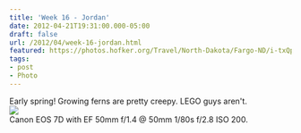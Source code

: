 ```yaml
---
title: 'Week 16 - Jordan'
date: 2012-04-21T19:31:00.000-05:00
draft: false
url: /2012/04/week-16-jordan.html
featured: https://photos.hofker.org/Travel/North-Dakota/Fargo-ND/i-txQp7dg/0/L/MG9824-L.jpg
tags: 
- post
- Photo
---
```


Early spring! Growing ferns are pretty creepy. LEGO guys aren't.  
[![](https://photos.hofker.org/Travel/North-Dakota/Fargo-ND/i-txQp7dg/0/L/MG9824-L.jpg)](https://photos.hofker.org/Travel/North-Dakota/Fargo-ND/7241514_kSXdMq#!i=1816403384&k=txQp7dg)  
Canon EOS 7D with EF 50mm f/1.4 @ 50mm 1/80s f/2.8 ISO 200.